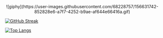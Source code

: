 <div id="header" align="center">
  ![giphy](https://user-images.githubusercontent.com/68228757/156631742-852828e6-a7f7-4252-b9ae-af644e66416a.gif)
</div>


[![GitHub Streak](https://github-readme-streak-stats.herokuapp.com?user=Herazur&theme=radical&date_format=M%20j%5B%2C%20Y%5D)](https://git.io/streak-stats)


[![Top Langs](https://github-readme-stats.vercel.app/api/top-langs/?username=Herazur)](https://github.com/anuraghazra/github-readme-stats)
